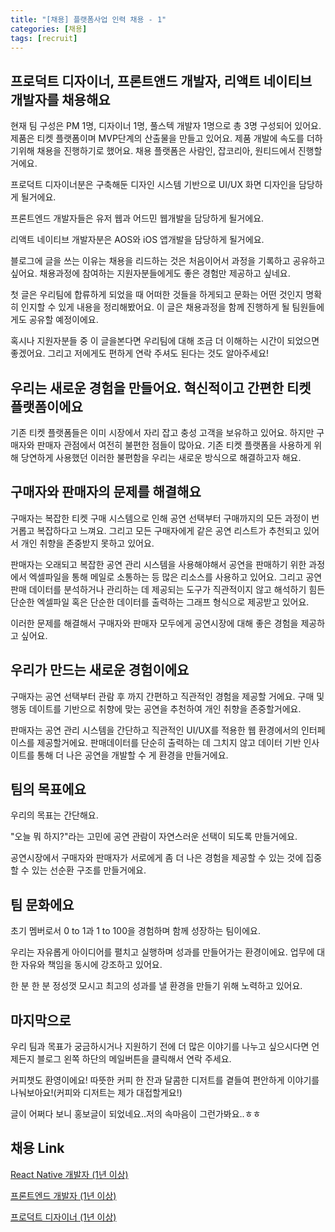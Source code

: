 ```yaml
---
title: "[채용] 플랫폼사업 인력 채용 - 1"
categories: [채용]
tags: [recruit]
---
```


## 프로덕트 디자이너, 프론트앤드 개발자, 리액트 네이티브 개발자를 채용해요
현재 팀 구성은 PM 1명, 디자이너 1명, 풀스텍 개발자 1명으로 총 3명 구성되어 있어요. 
제품은 티켓 플랫폼이며 MVP단계의 산출물을 만들고 있어요. 제품 개발에 속도를 더하기위해 채용을 진행하기로 했어요.
채용 플랫폼은 사람인, 잡코리아, 원티드에서 진행할거에요.

프로덕트 디자이너분은 구축해둔 디자인 시스템 기반으로 UI/UX 화면 디자인을 담당하게 될거에요.

프론트엔드 개발자들은 유저 웹과 어드민 웹개발을 담당하게 될거에요.

리액트 네이티브 개발자분은 AOS와 iOS 앱개발을 담당하게 될거에요.

블로그에 글을 쓰는 이유는 채용을 리드하는 것은 처음이어서 과정을 기록하고 공유하고 싶어요.
채용과정에 참여하는 지원자분들에게도 좋은 경험만 제공하고 싶네요.

첫 글은 우리팀에 합류하게 되었을 때 어떠한 것들을 하게되고 문화는 어떤 것인지 명확히 인지할 수 있게 내용을 정리해봤어요. 이 글은 채용과정을 함께 진행하게 될 팀원들에게도 공유할 예정이에요.

혹시나 지원자분들 중 이 글을본다면 우리팀에 대해 조금 더 이해하는 시간이 되었으면 좋겠어요. 그리고 저에게도 편하게 연락 주셔도 된다는 것도 알아주세요!

## 우리는 새로운 경험을 만들어요. 혁신적이고 간편한 티켓 플랫폼이에요
기존 티켓 플랫폼들은 이미 시장에서 자리 잡고 충성 고객을 보유하고 있어요. 하지만 구매자와 판매자 관점에서 여전히 불편한 점들이 많아요. 기존 티켓 플랫폼을 사용하게 위해 당연하게 사용했던 이러한 불편함을 우리는 새로운 방식으로 해결하고자 해요.

## 구매자와 판매자의 문제를 해결해요
구매자는 복잡한 티켓 구매 시스템으로 인해 공연 선택부터 구매까지의 모든 과정이 번거롭고 복잡하다고 느껴요. 그리고 모든 구매자에게 같은 공연 리스트가 추천되고 있어서 개인 취향을 존중받지 못하고 있어요.

판매자는 오래되고 복잡한 공연 관리 시스템을 사용해야해서 공연을 판매하기 위한 과정에서 엑셀파일을 통해 메일로 소통하는 등 많은 리소스를 사용하고 있어요. 그리고 공연 판매 데이터를 분석하거나 관리하는 데 제공되는 도구가 직관적이지 않고 해석하기 힘든 단순한 엑셀파일 혹은 단순한 데이터를 출력하는 그래프 형식으로 제공받고 있어요.

이러한 문제를 해결해서 구매자와 판매자 모두에게 공연시장에 대해 좋은 경험을 제공하고 싶어요.

## 우리가 만드는 새로운 경험이에요
구매자는 공연 선택부터 관람 후 까지 간편하고 직관적인 경험을 제공할 거에요. 구매 및 행동 데이트를 기반으로 취향에 맞는 공연을 추천하여 개인 취향을 존중할거에요.

판매자는 공연 관리 시스템을 간단하고 직관적인 UI/UX를 적용한 웹 환경에서의 인터페이스를 제공할거에요. 판매데이터를 단순히 출력하는 데 그치지 않고 데이터 기반 인사이트를 통해 더 나은 공연을 개발할 수 게 환경을 만들거에요.

## 팀의 목표에요
우리의 목표는 간단해요.

"오늘 뭐 하지?"라는 고민에 공연 관람이 자연스러운 선택이 되도록 만들거에요. 

공연시장에서 구매자와 판매자가 서로에게 좀 더 나은 경험을 제공할 수 있는 것에 집중할 수 있는 선순환 구조를 만들거에요.

## 팀 문화에요
초기 멤버로서 0 to 1과 1 to 100을 경험하며 함께 성장하는 팀이에요.

우리는 자유롭게 아이디어를 펼치고 실행하며 성과를 만들어가는 환경이에요. 업무에 대한 자유와 책임을 동시에 강조하고 있어요.

한 분 한 분 정성껏 모시고 최고의 성과를 낼 환경을 만들기 위해 노력하고 있어요.

## 마지막으로
우리 팀과 목표가 궁금하시거나 지원하기 전에 더 많은 이야기를 나누고 싶으시다면 언제든지 블로그 왼쪽 하단의 메일버튼을 클릭해서 연락 주세요.

커피챗도 환영이에요! 따뜻한 커피 한 잔과 달콤한 디저트를 곁들여 편안하게 이야기를 나눠보아요!(커피와 디저트는 제가 대접할게요!)

글이 어쩌다 보니 홍보글이 되었네요..저의 속마음이 그런가봐요..ㅎㅎ

## 채용 Link
[React Native 개발자 (1년 이상)](https://recruit.wanted.co.kr/p/Q1dURkEVRmlCWkZe)

[프론트엔드 개발자 (1년 이상)](https://recruit.wanted.co.kr/p/Q1dURkEVRmlCWkde)

[프로덕트 디자이너 (1년 이상)](https://recruit.wanted.co.kr/p/Q1dURkEVRmlCWkBR)